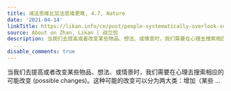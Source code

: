 ```yaml
---
title: 减法思维比加法思维更难, 4.7, Nature
date: '2021-04-14'
linkTitle: https://likan.info/cn/post/people-systematically-overlook-subtractive-changes/
source: About on Zhan, Likan | 战立侃
description: 当我们去提高或者改变某些物品、想法、或情景时，我们需要在心理去搜索相应的可能改变 (possible changes)。这种可能的改变可以分为两大类：增加（某些
  ...
disable_comments: true
---
```

当我们去提高或者改变某些物品、想法、或情景时，我们需要在心理去搜索相应的可能改变 (possible changes)。这种可能的改变可以分为两大类：增加（某些 ...